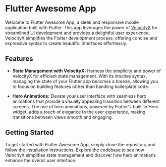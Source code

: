 # Flutter Awesome App

Welcome to Flutter Awesome App, a sleek and responsive mobile application built with Flutter. This app leverages the power of [VelocityX](https://pub.dev/packages/velocity_x) for streamlined UI development and provides a delightful user experience. VelocityX simplifies the Flutter development process, offering concise and expressive syntax to create beautiful interfaces effortlessly.

## Features

- **State Management with VelocityX:** Harness the simplicity and power of VelocityX for efficient state management. With its intuitive syntax, managing the state of your Flutter app becomes a breeze, allowing you to focus on building features rather than handling boilerplate code.

- **Hero Animations:** Elevate your user interface with seamless hero animations that provide a visually appealing transition between different screens. The use of hero animations, powered by Flutter's built-in Hero widget, adds a touch of elegance to the user experience, making transitions between views smooth and engaging.

## Getting Started

To get started with Flutter Awesome App, simply clone the repository and follow the installation instructions. Explore the codebase to see how VelocityX simplifies state management and discover how hero animations enhance the overall user interface.
